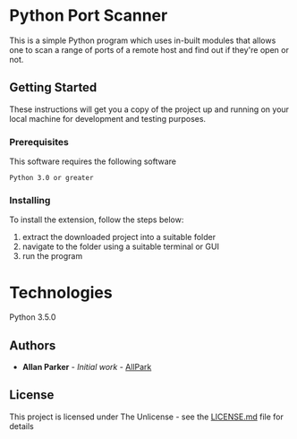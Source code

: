 # Python Port Scanner 

This is a simple Python program which uses in-built modules that allows one to scan a range of ports of a remote host and find out if they're open or not.

## Getting Started

These instructions will get you a copy of the project up and running on your local machine for development and testing purposes. 

### Prerequisites

This software requires the following software

```
Python 3.0 or greater
```

### Installing

To install the extension, follow the steps below:

1. extract the downloaded project into a suitable folder
2. navigate to the folder using a suitable terminal or GUI
3. run the program 

# Technologies
Python 3.5.0 


## Authors

* **Allan Parker** - *Initial work* - [AllPark](https://github.com/allpark)

## License

This project is licensed under The Unlicense - see the [LICENSE.md](LICENSE.md) file for details
